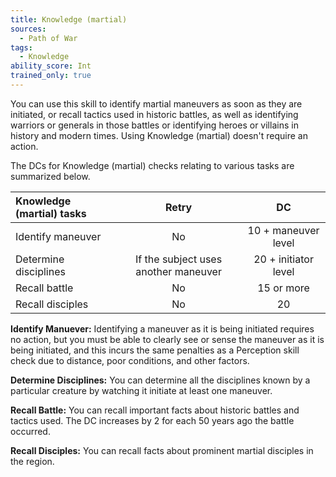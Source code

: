 ```yaml
---
title: Knowledge (martial)
sources:
  - Path of War
tags:
  - Knowledge
ability_score: Int
trained_only: true
---
```


You can use this skill to identify martial maneuvers as soon as they are initiated, or recall tactics used in historic battles, as well as identifying warriors or generals in those battles or identifying heroes or villains in history and modern times. Using Knowledge (martial) doesn't require an action.

The DCs for Knowledge (martial) checks relating to various tasks are summarized below.

| Knowledge (martial) tasks |                Retry                 |          DC          |
|:--------------------------|:------------------------------------:|:--------------------:|
| Identify maneuver         |                  No                  | 10 + maneuver level  |
| Determine disciplines     | If the subject uses another maneuver | 20 + initiator level |
| Recall battle             |                  No                  |      15 or more      |
| Recall disciples          |                  No                  |          20          |

**Identify Manuever:** Identifying a maneuver as it is being initiated requires no action, but you must be able to clearly see or sense the maneuver as it is being initiated, and this incurs the same penalties as a Perception skill check due to distance, poor conditions, and other factors.

**Determine Disciplines:** You can determine all the disciplines known by a particular creature by watching it initiate at least one maneuver.

**Recall Battle:** You can recall important facts about historic battles and tactics used. The DC increases by 2 for each 50 years ago the battle occurred.

**Recall Disciples:** You can recall facts about prominent martial disciples in the region.
